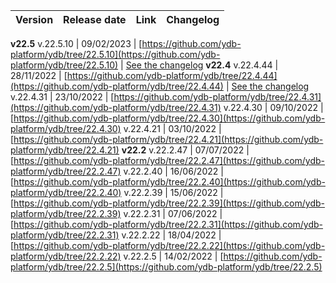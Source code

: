 | Version | Release date | Link | Changelog |
:--- | :--- | :--- | :---
**v22.5**
v.22.5.10 | 09/02/2023 | [https://github.com/ydb-platform/ydb/tree/22.5.10](https://github.com/ydb-platform/ydb/tree/22.5.10) | [See the changelog](../../../changelog-server.md#22-5)
**v22.4**
v.22.4.44 | 28/11/2022 | [https://github.com/ydb-platform/ydb/tree/22.4.44](https://github.com/ydb-platform/ydb/tree/22.4.44) | [See the changelog](../../../changelog-server.md#22-4)
v.22.4.31 | 23/10/2022 | [https://github.com/ydb-platform/ydb/tree/22.4.31](https://github.com/ydb-platform/ydb/tree/22.4.31)
v.22.4.30 | 09/10/2022 | [https://github.com/ydb-platform/ydb/tree/22.4.30](https://github.com/ydb-platform/ydb/tree/22.4.30)
v.22.4.21 | 03/10/2022 | [https://github.com/ydb-platform/ydb/tree/22.4.21](https://github.com/ydb-platform/ydb/tree/22.4.21)
**v22.2**
v.22.2.47 | 07/07/2022 | [https://github.com/ydb-platform/ydb/tree/22.2.47](https://github.com/ydb-platform/ydb/tree/22.2.47)
v.22.2.40 | 16/06/2022 | [https://github.com/ydb-platform/ydb/tree/22.2.40](https://github.com/ydb-platform/ydb/tree/22.2.40)
v.22.2.39 | 15/06/2022 | [https://github.com/ydb-platform/ydb/tree/22.2.39](https://github.com/ydb-platform/ydb/tree/22.2.39)
v.22.2.31 | 07/06/2022 | [https://github.com/ydb-platform/ydb/tree/22.2.31](https://github.com/ydb-platform/ydb/tree/22.2.31)
v.22.2.22 | 18/04/2022 | [https://github.com/ydb-platform/ydb/tree/22.2.22](https://github.com/ydb-platform/ydb/tree/22.2.22)
v.22.2.5 | 14/02/2022 | [https://github.com/ydb-platform/ydb/tree/22.2.5](https://github.com/ydb-platform/ydb/tree/22.2.5)
